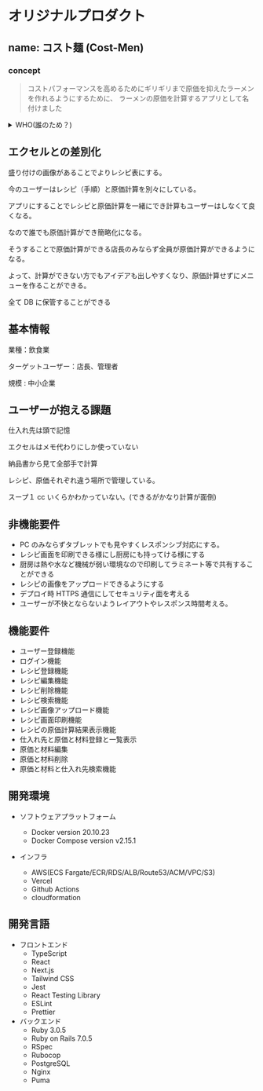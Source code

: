 # オリジナルプロダクト

## name: コスト麺 (Cost-Men)

### concept

> コストパフォーマンスを高めるためにギリギリまで原価を抑えたラーメンを作れるようにするために、
> ラーメンの原価を計算するアプリとして名付けました

<details><summary>WHO(誰のため？)</summary>

## WHO(誰のため？)

ユーザー店長(一人で 3 店舗管理)

マネージャー(県全体管理してる人)

## **WHAT(どのような課題を解決するのか？)**

製品の原価と利益率を迅速に計算し、適切な価格設定を行うことで、

効率よく利益の最大化を図ることができる。

今はエクセルをメモ代わりにして手で計算している

手計算ですと単純に大変ですので、自動化してあげることにより

効率化が図れます。

レシピ画面を印刷できる様にし厨房にも持ってける様にする

厨房は熱や水など機械が弱い環境なので印刷してラミネート等で共有することができる

## **WHY(なぜ開発するのか？)**

製品の原価と利益を正確に理解し、価格設定戦略をより効果的に策定するため。

ユーザーのお客さんがどれだけ満足な価格で提供でき

ユーザーとしても無理のない価格で提供できる、絶妙な価格を迅速に作れるようにする。

これにより、企業は競争力を保ちつつ利益を最大化することができる。

## **HOW(どのように課題を解決するのか？操作例)**

一眼で利益を把握できるようにするため時短にもなる。(楽々管理)

ユーザーが製品の要素を入力すると、アプリは全体的な原価を算出し、

単位あたりの原価、販売価格、利益を計算する。

**これらの情報はダッシュボード上で視覚的に表示され、**

**ユーザーは結果を一目で理解しジャンル分けできてすぐに見たいものが**

見つかる

</details>

## エクセルとの差別化

盛り付けの画像があることでよりレシピ表にする。

今のユーザーはレシピ（手順）と原価計算を別々にしている。

アプリにすることでレシピと原価計算を一緒にでき計算もユーザーはしなくて良くなる。

なので誰でも原価計算ができ簡略化になる。

そうすることで原価計算ができる店長のみならず全員が原価計算ができるようになる。

よって、計算ができない方でもアイデアも出しやすくなり、原価計算せずにメニューを作ることができる。

全て DB に保管することができる

## 基本情報

業種：飲食業

ターゲットユーザー：店長、管理者

規模 : 中小企業

## ユーザーが抱える課題

仕入れ先は頭で記憶

エクセルはメモ代わりにしか使っていない

納品書から見て全部手で計算

レシピ、原価それぞれ違う場所で管理している。

スープ１ cc いくらかわかっていない。(できるがかなり計算が面倒)

## **非機能要件**

- PC のみならずタブレットでも見やすくレスポンシブ対応にする。
- レシピ画面を印刷できる様にし厨房にも持ってける様にする
- 厨房は熱や水など機械が弱い環境なので印刷してラミネート等で共有することができる
- レシピの画像をアップロードできるようにする
- デプロイ時 HTTPS 通信にしてセキュリティ面を考える
- ユーザーが不快とならないようレイアウトやレスポンス時間考える。

## **機能要件**

- ユーザー登録機能
- ログイン機能
- レシピ登録機能
- レシピ編集機能
- レシピ削除機能
- レシピ検索機能
- レシピ画像アップロード機能
- レシピ画面印刷機能
- レシピの原価計算結果表示機能
- 仕入れ先と原価と材料登録と一覧表示
- 原価と材料編集
- 原価と材料削除
- 原価と材料と仕入れ先検索機能

## **開発環境**

- ソフトウェアプラットフォーム

  - Docker version 20.10.23
  - Docker Compose version v2.15.1

- インフラ
  - AWS(ECS Fargate/ECR/RDS/ALB/Route53/ACM/VPC/S3)
  - Vercel
  - Github Actions
  - cloudformation

## **開発言語**

- フロントエンド
  - TypeScript
  - React
  - Next.js
  - Tailwind CSS
  - Jest
  - React Testing Library
  - ESLint
  - Prettier
- バックエンド
  - Ruby 3.0.5
  - Ruby on Rails 7.0.5
  - RSpec
  - Rubocop
  - PostgreSQL
  - Nginx
  - Puma
